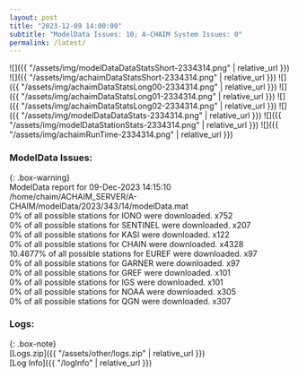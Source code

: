 ```yaml
---
layout: post
title: "2023-12-09 14:00:00"
subtitle: "ModelData Issues: 10; A-CHAIM System Issues: 0"
permalink: /latest/
---
```


![]({{ "/assets/img/modelDataDataStatsShort-2334314.png" | relative_url }})
![]({{ "/assets/img/achaimDataStatsShort-2334314.png" | relative_url }})
![]({{ "/assets/img/achaimDataStatsLong00-2334314.png" | relative_url }})
![]({{ "/assets/img/achaimDataStatsLong01-2334314.png" | relative_url }})
![]({{ "/assets/img/achaimDataStatsLong02-2334314.png" | relative_url }})
![]({{ "/assets/img/modelDataDataStats-2334314.png" | relative_url }})
![]({{ "/assets/img/modelDataStationStats-2334314.png" | relative_url }})
![]({{ "/assets/img/achaimRunTime-2334314.png" | relative_url }})


### ModelData Issues:  
  
{: .box-warning}  
 ModelData report for 09-Dec-2023 14:15:10   
 /home/chaim/ACHAIM_SERVER/A-CHAIM/modelData/2023/343/14/modelData.mat   
 0% of all possible stations for IONO were downloaded. x752   
 0% of all possible stations for SENTINEL were downloaded. x207   
 0% of all possible stations for KASI were downloaded. x122   
 0% of all possible stations for CHAIN were downloaded. x4328   
 10.4677% of all possible stations for EUREF were downloaded. x97   
 0% of all possible stations for GARNER were downloaded. x97   
 0% of all possible stations for GREF were downloaded. x101   
 0% of all possible stations for IGS were downloaded. x101   
 0% of all possible stations for NOAA were downloaded. x305   
 0% of all possible stations for QGN were downloaded. x307   
  


### Logs:  
  
{: .box-note}  
[Logs.zip]({{ "/assets/other/logs.zip" | relative_url }})  
[Log Info]({{ "/logInfo" | relative_url }})  
